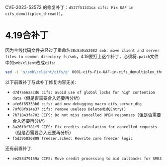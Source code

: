 CVE-2023-52572 的修复补丁：`d527f51331ca cifs: Fix UAF in cifs_demultiplex_thread()`。

# 4.19合补丁

因为主线代码文件夹经过了重命名`38c8a9a52082 smb: move client and server files to common directory fs/smb`，4.19要打上这个补丁，必须将`.patch`文件中的`smb/client`改成`cifs`:
```sh
sed -i 's/smb\/client/cifs/g' 0001-cifs-Fix-UAF-in-cifs_demultiplex_thread.patch
```

以下前置补丁与此补丁修复内容无关:

- `d7d7a66aacd6 cifs: avoid use of global locks for high contention data`（但是否需要合入还要再分析）
- `afe6f65353b6 cifs: add new debugging macro cifs_server_dbg`
- `70f08f914a37 cifs: remove useless DeleteMidQEntry()`
- `7b71843fa702 CIFS: Do not miss cancelled OPEN responses`（但是否需要合入还要再分析）
- `8a26f0f781f5 CIFS: Fix credits calculation for cancelled requests`（但是否需要合入还要再分析）
- `f5d39b020809 freezer,sched: Rewrite core freezer logic`

还有前置补丁:

- `ee258d79159a CIFS: Move credit processing to mid callbacks for SMB3`